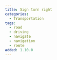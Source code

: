 ```yaml
---
title: Sign turn right
categories:
  - Transportation
tags:
  - road
  - driving
  - navigate
  - navigation
  - route
added: 1.10.0
---
```


